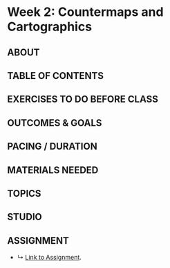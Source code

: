 # Week 2: Countermaps and Cartographics

## ABOUT

<!-- 

* what's on a map? and what power do maps wield?
  * Countermaps & Cartographics: 
    * On geographic knowledge, geography, cartography, mapping & GIS: Overview of GIS, Geography, and Discipline of Cartography - and where we fit in
    * Countermaps:
      * What can maps do? 
      * Examples of ways in which maps make space and knowledge
    * Cartographics: "A Map is not the territory" - https://en.wikipedia.org/wiki/Map%E2%80%93territory_relation
      * Elements of a map? 
      * Mark Monmonier - How to lie with maps ==> about cartographic considerations
    * Studio:
      * getting coordinates from photo metadata and saving to a file
    * A2: Points on the map 
      * continue data collection, go through geosandbox 
      * publish your map with images that explain what you have collected so far.
 -->

## TABLE OF CONTENTS


## EXERCISES TO DO BEFORE CLASS


## OUTCOMES & GOALS


## PACING / DURATION



## MATERIALS NEEDED


## TOPICS


## STUDIO


## ASSIGNMENT

* ↳ [Link to Assignment]().